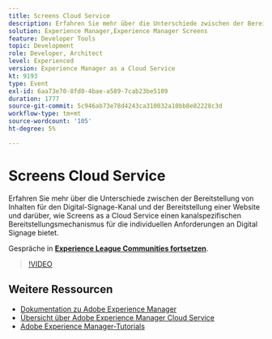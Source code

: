 ```yaml
---
title: Screens Cloud Service
description: Erfahren Sie mehr über die Unterschiede zwischen der Bereitstellung von Inhalten für den Digital-Signage-Kanal und der Bereitstellung einer Website und darüber, wie Screens as a Cloud Service einen kanalspezifischen Bereitstellungsmechanismus für die individuellen Anforderungen an Digital Signage bietet.
solution: Experience Manager,Experience Manager Screens
feature: Developer Tools
topic: Development
role: Developer, Architect
level: Experienced
version: Experience Manager as a Cloud Service
kt: 9193
type: Event
exl-id: 6aa73e70-8fd0-4bae-a589-7cab23be5109
duration: 1777
source-git-commit: 5c946ab73e78d4243ca310032a10bb8e82228c3d
workflow-type: tm+mt
source-wordcount: '105'
ht-degree: 5%

---
```


# Screens Cloud Service

Erfahren Sie mehr über die Unterschiede zwischen der Bereitstellung von Inhalten für den Digital-Signage-Kanal und der Bereitstellung einer Website und darüber, wie Screens as a Cloud Service einen kanalspezifischen Bereitstellungsmechanismus für die individuellen Anforderungen an Digital Signage bietet.

Gespräche in **[Experience League Communities fortsetzen](https://adobe.ly/3umX8Be)**.

>[!VIDEO](https://video.tv.adobe.com/v/337885/?quality=12&learn=on&hidetitle=true)

## Weitere Ressourcen

- [Dokumentation zu Adobe Experience Manager](https://experienceleague.adobe.com/docs/experience-manager-cloud-service.html)
- [Übersicht über Adobe Experience Manager Cloud Service](https://experienceleague.adobe.com/docs/experience-manager-cloud-service/overview/home.html)
- [Adobe Experience Manager-Tutorials](https://experienceleague.adobe.com/docs/experience-manager-tutorials.html)
